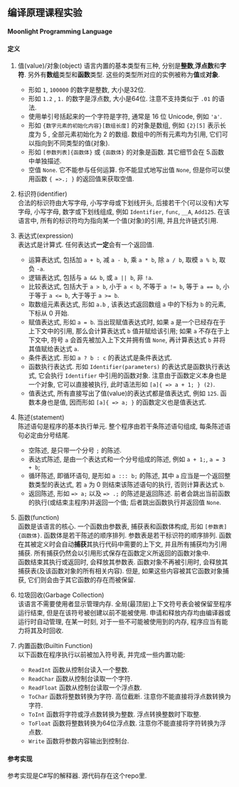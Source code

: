## 编译原理课程实验
#### Moonlight Programming Language

#### 定义
1. 值(value)/对象(object)
   语言内置的基本类型有三种, 分别是**整数**,**浮点数**和**字符**. 另外有**数组**类型和**函数**类型. 这些的类型所对应的实例被称为**值**或**对象**.
   * 形如 `1`, `100000` 的数字是整数, 大小是32位.
   * 形如 `1.2` , `1.` 的数字是浮点数, 大小是64位. 注意不支持类似于 `.01` 的语法.
   * 使用单引号括起来的一个字符是字符, 通常是 16 位 Unicode, 例如 `'a'`.
   * 形如 `{数字元素的初始化内容}[数组长度]` 的对象是数组, 例如 `{2}[5]` 表示长度为 5 , 全部元素初始化为 2 的数组. 数组中的所有元素均为引用, 它们可以指向到不同类型的值(对象).
   * 形如 `[参数列表]{函数体}` 或 `{函数体}` 的对象是函数. 其它细节会在 5.函数 中单独描述.
   * 空值 `None`. 它不能参与任何运算. 你不能显式地写出值 `None`, 但是你可以使用函数 `{ =>.; }` 的返回值来获取空值.
    
1. 标识符(identifier)  
   合法的标识符由大写字母, 小写字母或下划线开头, 后接若干个(可以没有)大写字母, 小写字母, 数字或下划线组成, 例如 `Identifier`, `func`, `__A`, `Add125`.
   在该语言中, 所有的标识符均为指向某一个值(对象)的引用, 并且允许链式引用.
   
1. 表达式(expression)  
   表达式是计算式. 任何表达式**一定**会有一个返回值.
   * 运算表达式, 包括加 `a + b`, 减 `a - b`, 乘 `a * b`, 除 `a / b`, 取模 `a % b`, 取负 `-a`.
   * 逻辑表达式, 包括与 `a && b`, 或 `a || b`, 非 `!a`.
   * 比较表达式, 包括大于 `a > b`, 小于 `a < b`, 不等于 `a != b`, 等于 `a == b`, 小于等于 `a <= b`, 大于等于 `a >= b`.
   * 取数组元素表达式, 形如 `a.b` , 该表达式返回数组 `a` 中的下标为 `b` 的元素, 下标从 0 开始.
   * 赋值表达式, 形如 `a = b`. 当出现赋值表达式时, 如果 `a` 是一个已经存在于上下文中的引用, 那么会计算表达式 `b` 值并赋给该引用; 如果 `a` 不存在于上下文中, 符号 `a` 会首先被加入上下文并拥有值 `None`, 再计算表达式 `b` 并将其值赋给表达式 `a`.
   * 条件表达式. 形如 `a ? b : c` 的表达式是条件表达式. 
   * 函数执行表达式. 形如 `Identifier(parameters)` 的表达式是函数执行表达式, 它会执行 `Identifier` 中引用的函数对象. 注意由于函数定义本身也是一个对象, 它可以直接被执行, 此时语法形如 `[a]{ => a + 1; } (2)`.
   * 值表达式, 所有直接写出了值(value)的表达式都是值表达式, 例如 `125`. 函数本身也是值, 因而形如 `[a]{ => a; }` 的函数定义也是值表达式.


1. 陈述(statement)  
   陈述语句是程序的基本执行单元. 整个程序由若干条陈述语句组成, 每条陈述语句必定由分号结尾.
   * 空陈述, 是只带一个分号 `;` 的陈述.
   * 表达式陈述, 是由一个表达式和一个分号组成的陈述, 例如 `a + 1;`, `a = 3 + b`;
   * 循环陈述, 即循环语句, 是形如 `a ::: b;` 的陈述, 其中 `a` 应当是一个返回整数类型的表达式, 若 `a` 为 0 则结束该陈述语句的执行, 否则计算表达式 `b`.
   * 返回陈述, 形如 `=> a;` 以及 `=> .;` 的陈述是返回陈述. 前者会跳出当前函数的执行(或结束主程序)并返回一个值; 后者跳出函数执行并返回值 `None`.
  
1. 函数(function)  
   函数是该语言的核心. 一个函数由参数表, 捕获表和函数体构成, 形如 `[参数表]{函数体}`. 函数体是若干陈述的顺序排列. 参数表是若干标识符的顺序排列. 函数在其被定义时会自动**捕获**其执行代码中需要的上下文, 并且所有捕获均为引用捕获. 所有捕获仍然会以引用形式保存在函数定义所返回的函数对象中.  
   函数结束其执行或返回时, 会释放其参数表. 函数对象不再被引用时, 会释放其捕获表(及该函数对象的所有相关内容). 但是, 如果这些内容被其它函数对象捕获, 它们则会由于其它函数的存在而被保留.

1. 垃圾回收(Garbage Collection)  
   该语言不需要使用者显示管理内存. 全局(最顶层)上下文符号表会被保留至程序运行结束, 但是在该符号被创建以前不能被使用. 申请和释放内存均由编译器或运行时自动管理, 在某一时刻, 对于一些不可能被使用到的内存, 程序应当有能力将其及时回收.

1. 内置函数(Builtin Function)  
   以下函数在程序执行以前被加入符号表, 并完成一些内置功能:
   * `ReadInt` 函数从控制台读入一个整数.
   * `ReadChar` 函数从控制台读取一个字符.
   * `ReadFloat` 函数从控制台读取一个浮点数.
   * `ToChar` 函数将整数转换为字符. 高位截断. 注意你不能直接将浮点数转换为字符.
   * `ToInt` 函数将字符或浮点数转换为整数. 浮点转换整数时下取整.
   * `ToFloat` 函数将整数转换为64位浮点数. 注意你不能直接将字符转换为浮点数.
   * `Write` 函数将参数内容输出到控制台.
   

#### 参考实现
参考实现是C#写的解释器. 源代码存在这个repo里.

